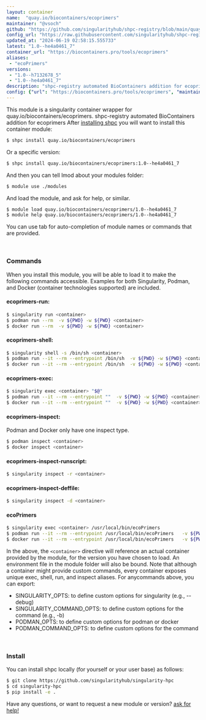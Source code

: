 ```yaml
---
layout: container
name:  "quay.io/biocontainers/ecoprimers"
maintainer: "@vsoch"
github: "https://github.com/singularityhub/shpc-registry/blob/main/quay.io/biocontainers/ecoprimers/container.yaml"
config_url: "https://raw.githubusercontent.com/singularityhub/shpc-registry/main/quay.io/biocontainers/ecoprimers/container.yaml"
updated_at: "2024-06-19 02:58:15.555733"
latest: "1.0--he4a0461_7"
container_url: "https://biocontainers.pro/tools/ecoprimers"
aliases:
 - "ecoPrimers"
versions:
 - "1.0--h7132678_5"
 - "1.0--he4a0461_7"
description: "shpc-registry automated BioContainers addition for ecoprimers"
config: {"url": "https://biocontainers.pro/tools/ecoprimers", "maintainer": "@vsoch", "description": "shpc-registry automated BioContainers addition for ecoprimers", "latest": {"1.0--he4a0461_7": "sha256:1c286ee950420b8c573ebd2837145ec71c90a393eff58af25e8928020446bb66"}, "tags": {"1.0--h7132678_5": "sha256:7c28d6e30b6303f9796697b511a4356cfe02ac319cc208bd467a0398060de06e", "1.0--he4a0461_7": "sha256:1c286ee950420b8c573ebd2837145ec71c90a393eff58af25e8928020446bb66"}, "docker": "quay.io/biocontainers/ecoprimers", "aliases": {"ecoPrimers": "/usr/local/bin/ecoPrimers"}}
---
```


This module is a singularity container wrapper for quay.io/biocontainers/ecoprimers.
shpc-registry automated BioContainers addition for ecoprimers
After [installing shpc](#install) you will want to install this container module:


```bash
$ shpc install quay.io/biocontainers/ecoprimers
```

Or a specific version:

```bash
$ shpc install quay.io/biocontainers/ecoprimers:1.0--he4a0461_7
```

And then you can tell lmod about your modules folder:

```bash
$ module use ./modules
```

And load the module, and ask for help, or similar.

```bash
$ module load quay.io/biocontainers/ecoprimers/1.0--he4a0461_7
$ module help quay.io/biocontainers/ecoprimers/1.0--he4a0461_7
```

You can use tab for auto-completion of module names or commands that are provided.

<br>

### Commands

When you install this module, you will be able to load it to make the following commands accessible.
Examples for both Singularity, Podman, and Docker (container technologies supported) are included.

#### ecoprimers-run:

```bash
$ singularity run <container>
$ podman run --rm  -v ${PWD} -w ${PWD} <container>
$ docker run --rm  -v ${PWD} -w ${PWD} <container>
```

#### ecoprimers-shell:

```bash
$ singularity shell -s /bin/sh <container>
$ podman run --it --rm --entrypoint /bin/sh  -v ${PWD} -w ${PWD} <container>
$ docker run --it --rm --entrypoint /bin/sh  -v ${PWD} -w ${PWD} <container>
```

#### ecoprimers-exec:

```bash
$ singularity exec <container> "$@"
$ podman run --it --rm --entrypoint ""  -v ${PWD} -w ${PWD} <container> "$@"
$ docker run --it --rm --entrypoint ""  -v ${PWD} -w ${PWD} <container> "$@"
```

#### ecoprimers-inspect:

Podman and Docker only have one inspect type.

```bash
$ podman inspect <container>
$ docker inspect <container>
```

#### ecoprimers-inspect-runscript:

```bash
$ singularity inspect -r <container>
```

#### ecoprimers-inspect-deffile:

```bash
$ singularity inspect -d <container>
```


#### ecoPrimers

```bash
$ singularity exec <container> /usr/local/bin/ecoPrimers
$ podman run --it --rm --entrypoint /usr/local/bin/ecoPrimers   -v ${PWD} -w ${PWD} <container> -c " $@"
$ docker run --it --rm --entrypoint /usr/local/bin/ecoPrimers   -v ${PWD} -w ${PWD} <container> -c " $@"
```



In the above, the `<container>` directive will reference an actual container provided
by the module, for the version you have chosen to load. An environment file in the
module folder will also be bound. Note that although a container
might provide custom commands, every container exposes unique exec, shell, run, and
inspect aliases. For anycommands above, you can export:

 - SINGULARITY_OPTS: to define custom options for singularity (e.g., --debug)
 - SINGULARITY_COMMAND_OPTS: to define custom options for the command (e.g., -b)
 - PODMAN_OPTS: to define custom options for podman or docker
 - PODMAN_COMMAND_OPTS: to define custom options for the command

<br>

### Install

You can install shpc locally (for yourself or your user base) as follows:

```bash
$ git clone https://github.com/singularityhub/singularity-hpc
$ cd singularity-hpc
$ pip install -e .
```

Have any questions, or want to request a new module or version? [ask for help!](https://github.com/singularityhub/singularity-hpc/issues)